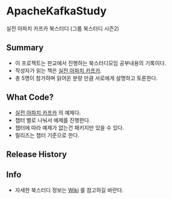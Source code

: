 # ApacheKafkaStudy
실전 아파치 카프카 북스터디 (그룹 북스터디 시즌2)

## Summary

* 이 프로젝트는 판교에서 진행하는 북스터디모임 공부내용의 기록이다.
* 작성자가 읽는 책은 [실전 아파치 카프카][book].
* 총 5명이 참가하며 읽어온 분량 만큼 서로에게 설명하고 토론한다.

## What Code?

* [실전 아파치 카프카][book] 의 예제다.
* 챕터 별로 나눠서 예제를 진행한다.
* 챕터에 따라 예제가 없는건 패키지만 있을 수 있다.
* 릴리즈는 챕터 기준으로 한다.

## Release History


## Info

* 자세한 북스터디 정보는 [Wiki][wiki] 를 참고하길 바란다.





[book]: http://www.yes24.com/Product/Goods/89233078
[wiki]: https://github.com/creaton60/ApacheKafkaStudy/wiki/BookStudy-Wiki
